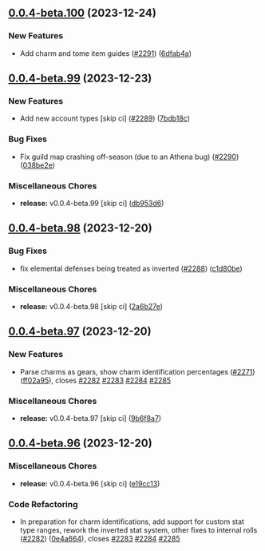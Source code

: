 ## [0.0.4-beta.100](https://github.com/Wynntils/Artemis/compare/v0.0.4-beta.99...v0.0.4-beta.100) (2023-12-24)


### New Features

* Add charm and tome item guides ([#2291](https://github.com/Wynntils/Artemis/issues/2291)) ([6dfab4a](https://github.com/Wynntils/Artemis/commit/6dfab4ad7ca0dc83fb7c06f01d5c35636446dec6))

## [0.0.4-beta.99](https://github.com/Wynntils/Artemis/compare/v0.0.4-beta.98...v0.0.4-beta.99) (2023-12-23)


### New Features

* Add new account types [skip ci] ([#2289](https://github.com/Wynntils/Artemis/issues/2289)) ([7bdb18c](https://github.com/Wynntils/Artemis/commit/7bdb18c4947f5ff6da2c9f8891b13e04d542bcbc))


### Bug Fixes

* Fix guild map crashing off-season (due to an Athena bug) ([#2290](https://github.com/Wynntils/Artemis/issues/2290)) ([038be2e](https://github.com/Wynntils/Artemis/commit/038be2ede880e6eaf6e259b86660bb20bee72130))


### Miscellaneous Chores

* **release:** v0.0.4-beta.99 [skip ci] ([db953d6](https://github.com/Wynntils/Artemis/commit/db953d6c439df308eab3ce3a57b9ac9ba3aa9527))

## [0.0.4-beta.98](https://github.com/Wynntils/Artemis/compare/v0.0.4-beta.97...v0.0.4-beta.98) (2023-12-20)


### Bug Fixes

* fix elemental defenses being treated as inverted ([#2288](https://github.com/Wynntils/Artemis/issues/2288)) ([c1d80be](https://github.com/Wynntils/Artemis/commit/c1d80be0e80bf138c417efd68b801defaae7e1bd))


### Miscellaneous Chores

* **release:** v0.0.4-beta.98 [skip ci] ([2a6b27e](https://github.com/Wynntils/Artemis/commit/2a6b27e0a9f7b5040f2a367896454f2ec4541d8f))

## [0.0.4-beta.97](https://github.com/Wynntils/Artemis/compare/v0.0.4-beta.96...v0.0.4-beta.97) (2023-12-20)


### New Features

* Parse charms as gears, show charm identification percentages  ([#2271](https://github.com/Wynntils/Artemis/issues/2271)) ([ff02a95](https://github.com/Wynntils/Artemis/commit/ff02a959640af633d42bfaebec653e9db7a7e72a)), closes [#2282](https://github.com/Wynntils/Artemis/issues/2282) [#2283](https://github.com/Wynntils/Artemis/issues/2283) [#2284](https://github.com/Wynntils/Artemis/issues/2284) [#2285](https://github.com/Wynntils/Artemis/issues/2285)


### Miscellaneous Chores

* **release:** v0.0.4-beta.97 [skip ci] ([9b6f8a7](https://github.com/Wynntils/Artemis/commit/9b6f8a767035a9be4b469c8cc51359bf12e0e618))

## [0.0.4-beta.96](https://github.com/Wynntils/Artemis/compare/v0.0.4-beta.95...v0.0.4-beta.96) (2023-12-20)


### Miscellaneous Chores

* **release:** v0.0.4-beta.96 [skip ci] ([e19cc13](https://github.com/Wynntils/Artemis/commit/e19cc13c78317684f15476056a27acdab8cb08d0))


### Code Refactoring

* In preparation for charm identifications, add support for custom stat type ranges, rework the inverted stat system, other fixes to internal rolls ([#2282](https://github.com/Wynntils/Artemis/issues/2282)) ([0e4a664](https://github.com/Wynntils/Artemis/commit/0e4a6640dc4e37e6b5b8d79adb703e5baa7a6744)), closes [#2283](https://github.com/Wynntils/Artemis/issues/2283) [#2284](https://github.com/Wynntils/Artemis/issues/2284) [#2285](https://github.com/Wynntils/Artemis/issues/2285)

